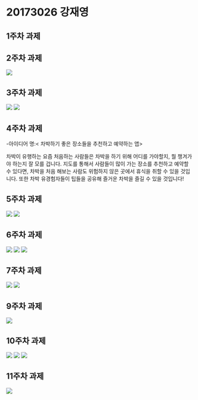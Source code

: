 # 20173026 강재영

## 1주차 과제

## 2주차 과제
  <img width="" height="" src="./png/2주차 과제.png"></img>
  
  
## 3주차 과제
  <img width="" height="" src="./png/3주차과제1.png"></img>
  <img width="" height="" src="./png/3주차과제(전화).png"></img>

## 4주차 과제
   -아이디어 명:< 차박하기 좋은 장소들을 추천하고 예약하는 앱>
   
   차박이 유행하는 요즘 처음하는 사람들은 차박을 하기 위해 어디를 가야할지, 뭘 챙겨가야 하는지 잘 모를 겁니다. 
   지도를 통해서 사람들이 많이 가는 장소를 추천하고 예약할 수 있다면, 차박을 처음 해보는 사람도 위험하지 않은 곳에서 휴식을 취할 수 있을 것입니다.
   또한 차박 유경험자들이 팁들을 공유해 즐거운 차박을 즐길 수 있을 것입니다!

## 5주차 과제
  <img width="" height="" src="./png/5주차과제1.png"></img>
  <img width="" height="" src="./png/5주차과제2.png"></img>

## 6주차 과제
 <img width="" height="" src="./png/6주차과제1.png"></img>
 <img width="" height="" src="./png/6주차과제2.png"></img>
 <img width="" height="" src="./png/6주차과제3.png"></img>

## 7주차 과제
 <img width="" height="" src="./png/7주차과제.png"></img>
 <img width="" height="" src="./png/7주차과제2.png"></img>
 
 ## 9주차 과제
 <img width="" height="" src="./png/9주차 과제.png"></img>
 
 ## 10주차 과제
 <img width="" height="" src="./png/10주차 과제1.png"></img>
 <img width="" height="" src="./png/10주차 과제2.png"></img>
 <img width="" height="" src="./png/10주차 과제3.png"></img>

 ## 11주차 과제
 <img width="" height="" src="./png/11주차 과제.png"></img>
